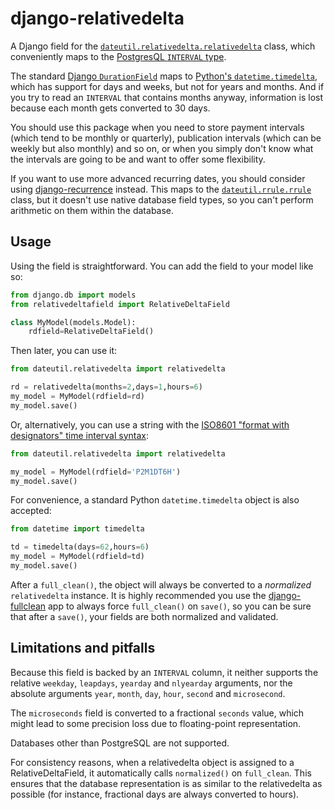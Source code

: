 # django-relativedelta

A Django field for the [`dateutil.relativedelta.relativedelta`](http://dateutil.readthedocs.io/en/stable/relativedelta.html) class,
which conveniently maps to the [PostgresQL `INTERVAL` type](https://www.postgresql.org/docs/current/static/datatype-datetime.html#DATATYPE-INTERVAL-INPUT).

The standard [Django `DurationField`](https://docs.djangoproject.com/en/1.10/ref/models/fields/#durationfield)
maps to [Python's `datetime.timedelta`](https://docs.python.org/3/library/datetime.html#datetime.timedelta), which
has support for days and weeks, but not for years and months.  And if you try to read an `INTERVAL` that contains
months anyway, information is lost because each month gets converted to 30 days.

You should use this package when you need to store payment intervals
(which tend to be monthly or quarterly), publication intervals (which
can be weekly but also monthly) and so on, or when you simply don't
know what the intervals are going to be and want to offer some
flexibility.

If you want to use more advanced recurring dates, you should consider
using [django-recurrence](https://github.com/django-recurrence/django-recurrence)
instead.  This maps to the [`dateutil.rrule.rrule`](http://dateutil.readthedocs.io/en/stable/rrule.html)
class, but it doesn't use native database field types, so you can't
perform arithmetic on them within the database.

## Usage

Using the field is straightforward.  You can add the field to your
model like so:

```python
from django.db import models
from relativedeltafield import RelativeDeltaField

class MyModel(models.Model):
	rdfield=RelativeDeltaField()
```

Then later, you can use it:

```python
from dateutil.relativedelta import relativedelta

rd = relativedelta(months=2,days=1,hours=6)
my_model = MyModel(rdfield=rd)
my_model.save()
```

Or, alternatively, you can use a string with the
[ISO8601 "format with designators" time interval syntax](https://www.postgresql.org/docs/current/static/datatype-datetime.html#DATATYPE-INTERVAL-INPUT):

```python
from dateutil.relativedelta import relativedelta

my_model = MyModel(rdfield='P2M1DT6H')
my_model.save()
```

For convenience, a standard Python `datetime.timedelta` object is
also accepted:

```python
from datetime import timedelta

td = timedelta(days=62,hours=6)
my_model = MyModel(rdfield=td)
my_model.save()
```

After a `full_clean()`, the object will always be converted to a
_normalized_ `relativedelta` instance.  It is highly recommended
you use the [django-fullclean](https://github.com/fish-ball/django-fullclean)
app to always force `full_clean()` on `save()`, so you can be
sure that after a `save()`, your fields are both normalized
and validated.


## Limitations and pitfalls

Because this field is backed by an `INTERVAL` column, it neither
supports the relative `weekday`, `leapdays`, `yearday` and `nlyearday`
arguments, nor the absolute arguments `year`, `month`, `day`, `hour`,
`second` and `microsecond`.

The `microseconds` field is converted to a fractional `seconds` value,
which might lead to some precision loss due to floating-point
representation.

Databases other than PostgreSQL are not supported.

For consistency reasons, when a relativedelta object is assigned to a
RelativeDeltaField, it automatically calls `normalized()` on
`full_clean`.  This ensures that the database representation is as
similar to the relativedelta as possible (for instance, fractional
days are always converted to hours).
